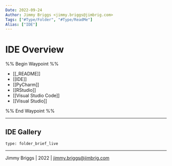 ```yaml
---
Date: 2022-09-24
Author: Jimmy Briggs <jimmy.briggs@jimbrig.com>
Tags: ["#Type/Folder", "#Type/ReadMe"]
Alias: ["IDE"]
---
```


# IDE Overview

%% Begin Waypoint %%
- [[_README]]
- [[IDE]]
- [[PyCharm]]
- [[RStudio]]
- [[Visual Studio Code]]
- [[Visual Studio]]

%% End Waypoint %%

***

## IDE Gallery

 
```ccard
type: folder_brief_live
```
 

***

Jimmy Briggs | 2022 | <jimmy.briggs@jimbrig.com>



